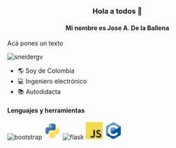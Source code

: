 <h3 align="center"> Hola a todos 👋</h3>
<h4 align="center">Mi nombre es <strong>Jose A. De la Ballena</strong></h4>
<p>Acá pones un texto</p>


<p align="left"> <img src="https://komarev.com/ghpvc/?username=JoseDlhB&label=Profile%20views&color=0e75b6&style=flat%22" alt="sneidergv" /> </p>

- 🌎 Soy de Colombia
- 💻 Ingeniero electrónico
- 📚 Autodidacta


<h4 align="left">Lenguajes y herramientas</h4>
<p align="left">
<img src="https://img.icons8.com/color/344/bootstrap.png" alt="bootstrap" width="40" height="40"/>
<img src="https://raw.githubusercontent.com/devicons/devicon/master/icons/python/python-original.svg" alt="python" width="40" height="40"/> 
<img src="https://cdn.svgporn.com/logos/flask.svg" alt="flask" width="40" height="40"/>
<img src="https://raw.githubusercontent.com/devicons/devicon/master/icons/javascript/javascript-original.svg" alt="javascript" width="40" height="40"/>
<img src="https://raw.githubusercontent.com/devicons/devicon/master/icons/c/c-original.svg" alt="c" width="40" height="40"/>

